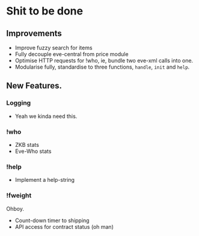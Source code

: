 # Shit to be done
## Improvements
- Improve fuzzy search for items 
- Fully decouple eve-central from price module
- Optimise HTTP requests for !who, ie, bundle two eve-xml calls into one.
- Modularise fully, standardise to three functions, `handle`, `init` and `help`.
 
## New Features.
### Logging
- Yeah we kinda need this. 

### !who 
- ZKB stats
- Eve-Who stats
    
### !help
- Implement a help-string
 
### !fweight
Ohboy. 
- Count-down timer to shipping
- API access for contract status (oh man) 